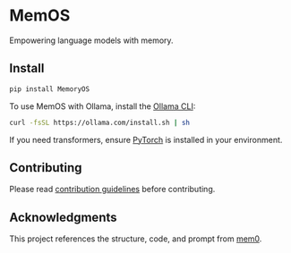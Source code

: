 # MemOS

Empowering language models with memory.

## Install

```bash
pip install MemoryOS
```

To use MemOS with Ollama, install the [Ollama CLI](https://ollama.com/download):

```bash
curl -fsSL https://ollama.com/install.sh | sh
```

If you need transformers, ensure [PyTorch](https://pytorch.org/get-started/locally/) is installed in your environment.

## Contributing

Please read [contribution guidelines](.github/CONTRIBUTING.md) before contributing.

## Acknowledgments

This project references the structure, code, and prompt from [mem0](https://github.com/mem0ai/mem0.git).
